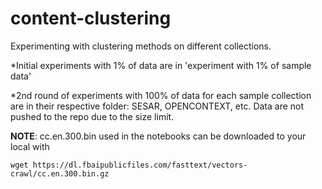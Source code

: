 # content-clustering

Experimenting with clustering methods on different collections. 

*Initial experiments with 1% of data are in 'experiment with 1% of sample data'

*2nd round of experiments with 100% of data for each sample collection are in their respective folder: SESAR, OPENCONTEXT, etc. Data are not pushed to the repo due to the size limit.


**NOTE**: cc.en.300.bin used in the notebooks can be downloaded to your local with 

```
wget https://dl.fbaipublicfiles.com/fasttext/vectors-crawl/cc.en.300.bin.gz
```